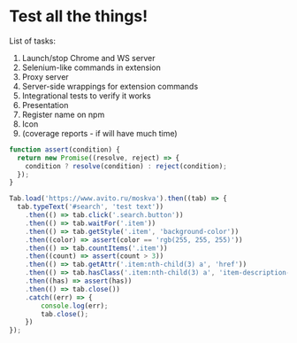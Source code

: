# Test all the things!

List of tasks:
1. Launch/stop Chrome and WS server
2. Selenium-like commands in extension
3. Proxy server
4. Server-side wrappings for extension commands
5. Integrational tests to verify it works
6. Presentation
7. Register name on npm
8. Icon
9. (coverage reports - if will have much time)

```javascript
function assert(condition) {
  return new Promise((resolve, reject) => {
    condition ? resolve(condition) : reject(condition);
  });
}

Tab.load('https://www.avito.ru/moskva').then((tab) => {
  tab.typeText('#search', 'test text'))
    .then(() => tab.click('.search.button'))
    .then(() => tab.waitFor('.item'))
    .then(() => tab.getStyle('.item', 'background-color'))
    .then((color) => assert(color == 'rgb(255, 255, 255)'))
    .then(() => tab.countItems('.item'))
    .then((count) => assert(count > 3))
    .then(() => tab.getAttr('.item:nth-child(3) a', 'href'))
    .then(() => tab.hasClass('.item:nth-child(3) a', 'item-description-title-link'))
    .then((has) => assert(has))
    .then(() => tab.close())
    .catch((err) => {
        console.log(err);
        tab.close();
    })
});
```
